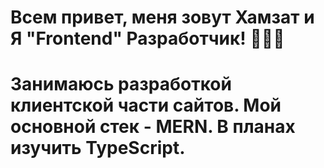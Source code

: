 <h1>Всем привет, меня зовут Хамзат и Я  "Frontend"  Разработчик! 👨🏻‍💻<h1>
  
  <div>Занимаюсь разработкой клиентской части сайтов. Мой основной стек - MERN.
В планах изучить TypeScript.
</div>
